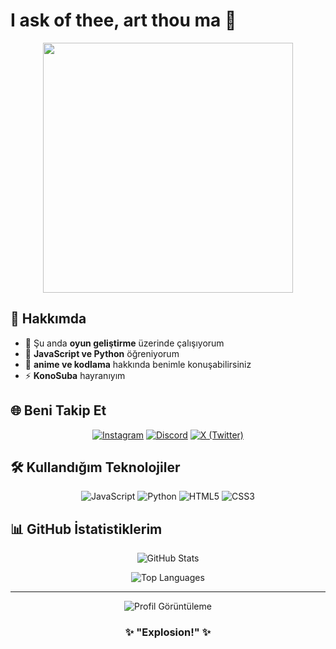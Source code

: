 # I ask of thee, art thou ma 👋

<div align="center">
  <img src="https://imgur.com/a/1TrodFZ" width="400"/>
</div>

## 🌟 Hakkımda

- 🔭 Şu anda **oyun geliştirme** üzerinde çalışıyorum
- 🌱 **JavaScript ve Python** öğreniyorum
- 💬 **anime ve kodlama** hakkında benimle konuşabilirsiniz
- ⚡ **KonoSuba** hayranıyım

## 🌐 Beni Takip Et

<div align="center">

[![Instagram](https://img.shields.io/badge/Instagram-E4405F?style=for-the-badge&logo=instagram&logoColor=white)](https://instagram.com/ensraklcl)
[![Discord](https://img.shields.io/badge/Discord-5865F2?style=for-the-badge&logo=discord&logoColor=white)](https://discord.com/users/xfexklcl)
[![X (Twitter)](https://img.shields.io/badge/X-000000?style=for-the-badge&logo=x&logoColor=white)](https://x.com/xfexklcl)

</div>

## 🛠️ Kullandığım Teknolojiler

<div align="center">

![JavaScript](https://img.shields.io/badge/-JavaScript-F7DF1E?style=for-the-badge&logo=javascript&logoColor=black)
![Python](https://img.shields.io/badge/-Python-3776AB?style=for-the-badge&logo=python&logoColor=white)
![HTML5](https://img.shields.io/badge/-HTML5-E34F26?style=for-the-badge&logo=html5&logoColor=white)
![CSS3](https://img.shields.io/badge/-CSS3-1572B6?style=for-the-badge&logo=css3&logoColor=white)

</div>

## 📊 GitHub İstatistiklerim

<div align="center">

![GitHub Stats](https://github-readme-stats.vercel.app/api?username=XFEXKLCL&show_icons=true&theme=tokyonight)

![Top Languages](https://github-readme-stats.vercel.app/api/top-langs/?username=XFEXKLCL&layout=compact&theme=tokyonight)

</div>

---

<div align="center">
  <img src="https://komarev.com/ghpvc/?username=XFEXKLCL&color=red&style=for-the-badge" alt="Profil Görüntüleme"/>
</div>

<div align="center">
  
### ✨ "Explosion!" ✨

</div>

